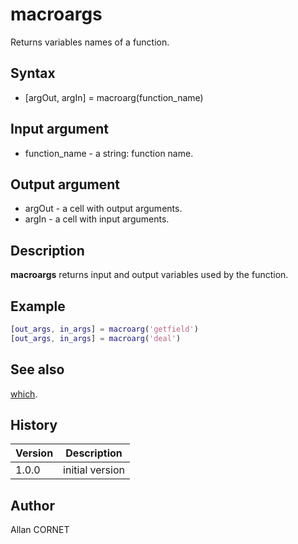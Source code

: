 # macroargs

Returns variables names of a function.

## Syntax

- [argOut, argIn] = macroarg(function_name)

## Input argument

- function_name - a string: function name.

## Output argument

- argOut - a cell with output arguments.
- argIn - a cell with input arguments.

## Description

  <p><b>macroargs</b> returns input and output variables used by the function.</p>

## Example

```matlab
[out_args, in_args] = macroarg('getfield')
[out_args, in_args] = macroarg('deal')
```

## See also

[which](which.md).

## History

| Version | Description     |
| ------- | --------------- |
| 1.0.0   | initial version |

## Author

Allan CORNET
